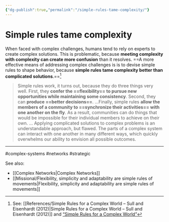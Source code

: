 ```yaml
---
{"dg-publish":true,"permalink":"/simple-rules-tame-complexity/"}
---
```


# Simple rules tame complexity

When faced with complex challenges, humans tend to rely on experts to create complex solutions. This is problematic, because **meeting complexity with complexity can create more confusion** than it resolves. ==A more effective means of addressing complex challenges is is to devise simple rules to shape behavior, because **simple rules tame complexity better than complicated solutions**.==[^1] 

> Simple rules work, it turns out, because they do three things very well. First, they **confer the ==flexibility== to pursue new opportunities while maintaining some consistency**. Second, they can **produce ==better decisions==**. …Finally, simple rules **allow the members of a community to ==synchronize their activities== with one another on the fly**. As a result, communities can do things that would be impossible for their individual members to achieve on their own.
> …
> Applying complicated solutions to complex problems is an understandable approach, but flawed. The parts of a complex system can interact with one another in many different ways, which quickly overwhelms our ability to envision all possible outcomes.

---
#complex-systems #networks #strategic 

See also:
- [[Complex Networks\|Complex Networks]]
- [[Missional/Flexibility, simplicity and adaptability are simple rules of movements\|Flexibility, simplicity and adaptability are simple rules of movements]]


[^1]: See: [[References/Simple Rules for a Complex World – Sull and Eisenhardt (2012)\|Simple Rules for a Complex World – Sull and Eisenhardt (2012)]] and [“Simple Rules for a Complex World”](https://hbr.org/2012/09/simple-rules-for-a-complex-world)